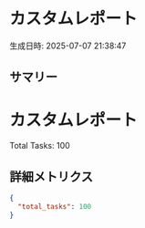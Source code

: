 # カスタムレポート

生成日時: 2025-07-07 21:38:47

## サマリー

# カスタムレポート

Total Tasks: 100

## 詳細メトリクス
```json
{
  "total_tasks": 100
}
```
